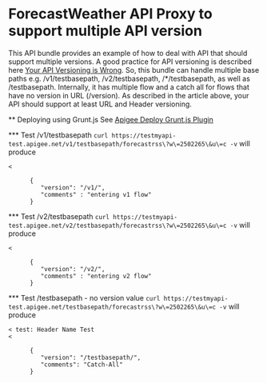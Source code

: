 ForecastWeather API Proxy to support multiple API version
=====
This API bundle provides an example of how to deal with API that should support multiple versions. A good practice for API versioning is described here [Your API Versioning is Wrong](http://java.dzone.com/articles/your-api-versioning-wrong). So, this bundle can handle multiple base paths e.g. /v1/testbasepath, /v2/testbasepath, /*/testbasepath, as well as /testbasepath. Internally, it has multiple flow and a catch all for flows that have no version in URL (/version). As described in the article above, your API should support at least URL and Header versioning.


** Deploying using Grunt.js
See [Apigee Deploy Grunt.js Plugin](https://github.com/apigeecs/apigee-deploy-grunt-plugin)

*** Test /v1/testbasepath
```curl https://testmyapi-test.apigee.net/v1/testbasepath/forecastrss\?w\=2502265\&u\=c -v```
will produce
```< test: Header Name Test
< 

      {
         "version": "/v1/",
         "comments" : "entering v1 flow"
      }
```

*** Test /v2/testbasepath
```curl https://testmyapi-test.apigee.net/v2/testbasepath/forecastrss\?w\=2502265\&u\=c -v```
will produce
```< test: Header Name Test
< 

      {
         "version": "/v2/",
         "comments" : "entering v2 flow"
      }
```

*** Test /testbasepath - no version value
```curl https://testmyapi-test.apigee.net/testbasepath/forecastrss\?w\=2502265\&u\=c -v```
will produce
```
< test: Header Name Test
< 

      {
         "version": "/testbasepath/",
         "comments": "Catch-All"
      }
```
